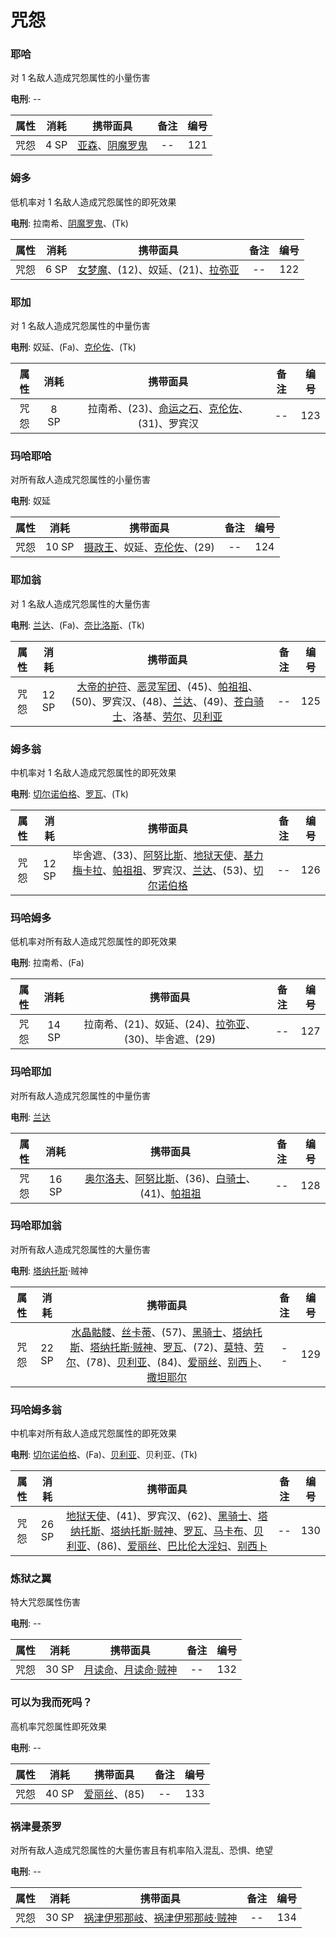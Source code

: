 # 咒怨

### 耶哈

对 1 名敌人造成咒怨属性的小量伤害

**电刑**: --

| 属性 | 消耗 |                            携带面具                            | 备注 | 编号 |
| :--: | :--: | :------------------------------------------------------------: | :--: | :--: |
| 咒怨 | 4 SP | [亚森](/personas/愚者#亚森)、[阴魔罗鬼](/personas/月#阴魔罗鬼) |  --  | 121  |

### 姆多

低机率对 1 名敌人造成咒怨属性的即死效果

**电刑**: 拉南希、[阴魔罗鬼](/personas/月#阴魔罗鬼)、(Tk)

| 属性 | 消耗 |                                     携带面具                                     | 备注 | 编号 |
| :--: | :--: | :------------------------------------------------------------------------------: | :--: | :--: |
| 咒怨 | 6 SP | [女梦魔](/personas/月#女梦魔)、(12)、奴延、(21)、[拉弥亚](/personas/女皇#拉弥亚) |  --  | 122  |

### 耶加

对 1 名敌人造成咒怨属性的中量伤害

**电刑**: 奴延、(Fa)、[克伦佐](/personas/魔术师#克伦佐)、(Tk)

| 属性 | 消耗 |                                              携带面具                                              | 备注 | 编号 |
| :--: | :--: | :------------------------------------------------------------------------------------------------: | :--: | :--: |
| 咒怨 | 8 SP | 拉南希、(23)、[命运之石](/personas/命运#命运之石)、[克伦佐](/personas/魔术师#克伦佐)、(31)、罗宾汉 |  --  | 123  |

### 玛哈耶哈

对所有敌人造成咒怨属性的小量伤害

**电刑**: 奴延

| 属性 | 消耗  |                                    携带面具                                    | 备注 | 编号 |
| :--: | :---: | :----------------------------------------------------------------------------: | :--: | :--: |
| 咒怨 | 10 SP | [摄政王](/personas/皇帝#摄政王)、奴延、[克伦佐](/personas/魔术师#克伦佐)、(29) |  --  | 124  |

### 耶加翁

对 1 名敌人造成咒怨属性的大量伤害

**电刑**: [兰达](/personas/魔术师#兰达)、(Fa)、[奈比洛斯](/personas/恶魔#奈比洛斯)、(Tk)

| 属性 | 消耗  |                                                                                                                                        携带面具                                                                                                                                         | 备注 | 编号 |
| :--: | :---: | :-------------------------------------------------------------------------------------------------------------------------------------------------------------------------------------------------------------------------------------------------------------------------------------: | :--: | :--: |
| 咒怨 | 12 SP | [大帝的护符](/personas/倒悬者#大帝的护符)、[恶灵军团](/personas/愚者#恶灵军团)、(45)、[帕祖祖](/personas/恶魔#帕祖祖)、(50)、罗宾汉、(48)、[兰达](/personas/魔术师#兰达)、(49)、[苍白骑士](/personas/死神#苍白骑士)、洛基、[劳尔](/personas/愚者#劳尔)、[贝利亚](/personas/恶魔#贝利亚) |  --  | 125  |

### 姆多翁

中机率对 1 名敌人造成咒怨属性的即死效果

**电刑**: [切尔诺伯格](/personas/死神#切尔诺伯格)、[罗瓦](/personas/隐者#罗瓦)、(Tk)

| 属性 | 消耗  |                                                                                                                       携带面具                                                                                                                       | 备注 | 编号 |
| :--: | :---: | :--------------------------------------------------------------------------------------------------------------------------------------------------------------------------------------------------------------------------------------------------: | :--: | :--: |
| 咒怨 | 12 SP | 毕舍遮、(33)、[阿努比斯](/personas/审判#阿努比斯)、[地狱天使](/personas/死神#地狱天使)、[基力梅卡拉](/personas/月#基力梅卡拉)、[帕祖祖](/personas/恶魔#帕祖祖)、罗宾汉、[兰达](/personas/魔术师#兰达)、(53)、[切尔诺伯格](/personas/死神#切尔诺伯格) |  --  | 126  |

### 玛哈姆多

低机率对所有敌人造成咒怨属性的即死效果

**电刑**: 拉南希、(Fa)

| 属性 | 消耗  |                                   携带面具                                    | 备注 | 编号 |
| :--: | :---: | :---------------------------------------------------------------------------: | :--: | :--: |
| 咒怨 | 14 SP | 拉南希、(21)、奴延、(24)、[拉弥亚](/personas/女皇#拉弥亚)、(30)、毕舍遮、(29) |  --  | 127  |

### 玛哈耶加

对所有敌人造成咒怨属性的中量伤害

**电刑**: [兰达](/personas/魔术师#兰达)

| 属性 | 消耗  |                                                                        携带面具                                                                        | 备注 | 编号 |
| :--: | :---: | :----------------------------------------------------------------------------------------------------------------------------------------------------: | :--: | :--: |
| 咒怨 | 16 SP | [奥尔洛夫](/personas/力量#奥尔洛夫)、[阿努比斯](/personas/审判#阿努比斯)、(36)、[白骑士](/personas/战车#白骑士)、(41)、[帕祖祖](/personas/恶魔#帕祖祖) |  --  | 128  |

### 玛哈耶加翁

对所有敌人造成咒怨属性的大量伤害

**电刑**: [塔纳托斯](/personas/死神#塔纳托斯)·贼神

| 属性 | 消耗  |                                                                                                                                                                                                                     携带面具                                                                                                                                                                                                                     | 备注 | 编号 |
| :--: | :---: | :----------------------------------------------------------------------------------------------------------------------------------------------------------------------------------------------------------------------------------------------------------------------------------------------------------------------------------------------------------------------------------------------------------------------------------------------: | :--: | :--: |
| 咒怨 | 22 SP | [水晶骷髅](/personas/愚者#水晶骷髅)、[丝卡蒂](/personas/女教皇#丝卡蒂)、(57)、[黑骑士](/personas/塔#黑骑士)、[塔纳托斯](/personas/死神#塔纳托斯)、[塔纳托斯·贼神](/personas/死神#塔纳托斯·贼神)、[罗瓦](/personas/隐者#罗瓦)、(72)、[莫特](/personas/死神#莫特)、[劳尔](/personas/愚者#劳尔)、(78)、[贝利亚](/personas/恶魔#贝利亚)、(84)、[爱丽丝](/personas/死神#爱丽丝)、[别西卜](/personas/恶魔#别西卜)、[撒坦耶尔](/personas/愚者#撒坦耶尔) |  --  | 129  |

### 玛哈姆多翁

中机率对所有敌人造成咒怨属性的即死效果

**电刑**: [切尔诺伯格](/personas/死神#切尔诺伯格)、(Fa)、[贝利亚](/personas/恶魔#贝利亚)、贝利亚、(Tk)

| 属性 | 消耗  |                                                                                                                                                                                             携带面具                                                                                                                                                                                             | 备注 | 编号 |
| :--: | :---: | :----------------------------------------------------------------------------------------------------------------------------------------------------------------------------------------------------------------------------------------------------------------------------------------------------------------------------------------------------------------------------------------------: | :--: | :--: |
| 咒怨 | 26 SP | [地狱天使](/personas/死神#地狱天使)、(41)、罗宾汉、(62)、[黑骑士](/personas/塔#黑骑士)、[塔纳托斯](/personas/死神#塔纳托斯)、[塔纳托斯·贼神](/personas/死神#塔纳托斯·贼神)、[罗瓦](/personas/隐者#罗瓦)、[马卡布](/personas/倒悬者#马卡布)、[贝利亚](/personas/恶魔#贝利亚)、(86)、[爱丽丝](/personas/死神#爱丽丝)、[巴比伦大淫妇](/personas/女皇#巴比伦大淫妇)、[别西卜](/personas/恶魔#别西卜) |  --  | 130  |

### 炼狱之翼

特大咒怨属性伤害

**电刑**: --

| 属性 | 消耗  |                                携带面具                                | 备注 | 编号 |
| :--: | :---: | :--------------------------------------------------------------------: | :--: | :--: |
| 咒怨 | 30 SP | [月读命](/personas/月#月读命)、[月读命·贼神](/personas/月#月读命·贼神) |  --  | 132  |

### 可以为我而死吗？

高机率咒怨属性即死效果

**电刑**: --

| 属性 | 消耗  |               携带面具                | 备注 | 编号 |
| :--: | :---: | :-----------------------------------: | :--: | :--: |
| 咒怨 | 40 SP | [爱丽丝](/personas/死神#爱丽丝)、(85) |  --  | 133  |

### 祸津曼荼罗

对所有敌人造成咒怨属性的大量伤害且有机率陷入混乱、恐惧、绝望

**电刑**: --

| 属性 | 消耗  |                                            携带面具                                            | 备注 | 编号 |
| :--: | :---: | :--------------------------------------------------------------------------------------------: | :--: | :--: |
| 咒怨 | 30 SP | [祸津伊邪那岐](/personas/塔#祸津伊邪那岐)、[祸津伊邪那岐·贼神](/personas/塔#祸津伊邪那岐·贼神) |  --  | 134  |
